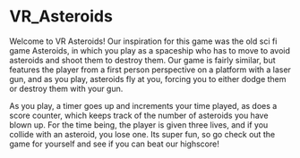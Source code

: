 # VR_Asteroids
 
Welcome to VR Asteroids! Our inspiration for this game was the old sci fi game Asteroids, in which you play as a spaceship who has to move to avoid asteroids and shoot them to destroy them. Our game is fairly similar, but features the player from a first person perspective on a platform with a laser gun, and as you play, asteroids fly at you, forcing you to either dodge them or destroy them with your gun.

As you play, a timer goes up and increments your time played, as does a score counter, which keeps track of the number of asteroids you have blown up. For the time being, the player is given three lives, and if you collide with an asteroid, you lose one. Its super fun, so go check out the game for yourself and see if you can beat our highscore!
